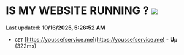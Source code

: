 # IS MY WEBSITE RUNNING ? [![](https://img.shields.io/static/v1?label=Sponsor&message=%E2%9D%A4&logo=GitHub&color=%23fe8e86)](https://github.com/sponsors/Youssef-Lehmam)

Last updated: **10/16/2025, 5:26:52 AM**

- `GET` [https://youssefservice.me](https://youssefservice.me) - **Up** (322ms)
